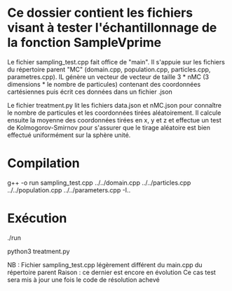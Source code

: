 # Ce dossier contient les fichiers visant à tester l'échantillonnage de la fonction SampleVprime

Le fichier sampling_test.cpp fait office de "main". Il s'appuie sur les fichiers du répertoire parent "MC" (domain.cpp, population.cpp, particles.cpp, parametres.cpp). IL génère un vecteur de vecteur de taille 3 * nMC (3 dimensions * le nombre de particules) contenant des coordonnées cartésiennes puis écrit ces données dans un fichier .json

Le fichier treatment.py lit les fichiers data.json et nMC.json pour connaître le nombre de particules et les coordonnées tirées aléatoirement. Il calcule ensuite la moyenne des coordonnées tirées en x, y et z et effectue un test de Kolmogorov-Smirnov pour s'assurer que le tirage aléatoire est bien effectué uniformément sur la sphère unité.

# Compilation
g++ -o run sampling_test.cpp ../../domain.cpp ../../particles.cpp ../../population.cpp ../../parameters.cpp -I..

# Exécution
./run

python3 treatment.py



NB :
Fichier sampling_test.cpp légèrement différent du main.cpp du répertoire parent
Raison : ce dernier est encore en évolution
Ce cas test sera mis à jour une fois le code de résolution achevé